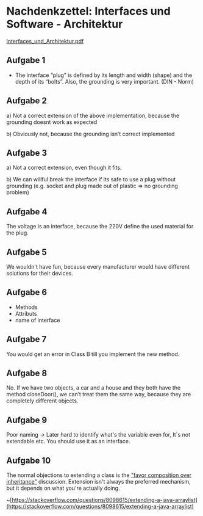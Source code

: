 # Nachdenkzettel: Interfaces und Software - Architektur

[Interfaces_und_Architektur.pdf](Nachdenkzettel%20Interfaces%20und%20Software%20-%20Architekt%20e6fbef1fd8664dfe997424e0efb74fe6/Interfaces_und_Architektur.pdf)

## Aufgabe 1

- The interface “plug” is defined by its length and width (shape) and the depth of its “bolts”.  Also, the grounding is very important.  (DIN - Norm)

## Aufgabe 2

a) Not a correct extension of the above implementation, because the grounding doesnt work as expected

b) Obviously not, because the grounding isn’t correct implemented

## Aufgabe 3

a) Not a correct extension, even though it fits.

b) We can willful break the interface if its safe to use a plug without grounding (e.g. socket and plug made out of plastic ⇒ no grounding problem)

## Aufgabe 4

The voltage is an interface, because the 220V define the used material for the plug.

## Aufgabe 5

We wouldn't have fun, because every manufacturer would have different solutions for their devices.

## Aufgabe 6

- Methods
- Attributs
- name of interface

## Aufgabe 7

You would get an error in Class B till you implement the new method.

## Aufgabe 8

No. If we have two objects, a car and a house and they both have the method closeDoor(), we can’t treat them the same way, because they are completely different objects.

## Aufgabe 9

Poor naming → Later hard to identify what's the variable even for, It´s not extendable etc. You should use it as an interface.

## Aufgabe 10

The normal objections to extending a class is the ["favor composition over inheritance"](http://en.wikipedia.org/wiki/Composition_over_inheritance) discussion. Extension isn't always the preferred mechanism, but it depends on what you're actually doing.

~[https://stackoverflow.com/questions/8098615/extending-a-java-arraylist](https://stackoverflow.com/questions/8098615/extending-a-java-arraylist)